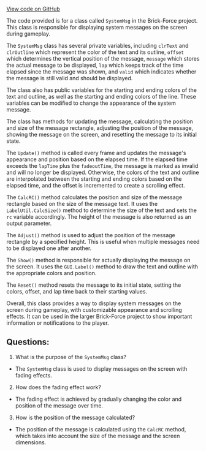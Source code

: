 [View code on GitHub](https://github.com/TieHaxJan/Brick-Force/Assembly-CSharp\SystemMsg.cs)

The code provided is for a class called `SystemMsg` in the Brick-Force project. This class is responsible for displaying system messages on the screen during gameplay. 

The `SystemMsg` class has several private variables, including `clrText` and `clrOutline` which represent the color of the text and its outline, `offset` which determines the vertical position of the message, `message` which stores the actual message to be displayed, `lap` which keeps track of the time elapsed since the message was shown, and `valid` which indicates whether the message is still valid and should be displayed.

The class also has public variables for the starting and ending colors of the text and outline, as well as the starting and ending colors of the line. These variables can be modified to change the appearance of the system message.

The class has methods for updating the message, calculating the position and size of the message rectangle, adjusting the position of the message, showing the message on the screen, and resetting the message to its initial state.

The `Update()` method is called every frame and updates the message's appearance and position based on the elapsed time. If the elapsed time exceeds the `lapTime` plus the `fadeoutTime`, the message is marked as invalid and will no longer be displayed. Otherwise, the colors of the text and outline are interpolated between the starting and ending colors based on the elapsed time, and the offset is incremented to create a scrolling effect.

The `CalcRC()` method calculates the position and size of the message rectangle based on the size of the message text. It uses the `LabelUtil.CalcSize()` method to determine the size of the text and sets the `rc` variable accordingly. The height of the message is also returned as an output parameter.

The `Adjust()` method is used to adjust the position of the message rectangle by a specified height. This is useful when multiple messages need to be displayed one after another.

The `Show()` method is responsible for actually displaying the message on the screen. It uses the `GUI.Label()` method to draw the text and outline with the appropriate colors and position.

The `Reset()` method resets the message to its initial state, setting the colors, offset, and lap time back to their starting values.

Overall, this class provides a way to display system messages on the screen during gameplay, with customizable appearance and scrolling effects. It can be used in the larger Brick-Force project to show important information or notifications to the player.
## Questions: 
 1. What is the purpose of the `SystemMsg` class?
- The `SystemMsg` class is used to display messages on the screen with fading effects.

2. How does the fading effect work?
- The fading effect is achieved by gradually changing the color and position of the message over time.

3. How is the position of the message calculated?
- The position of the message is calculated using the `CalcRC` method, which takes into account the size of the message and the screen dimensions.